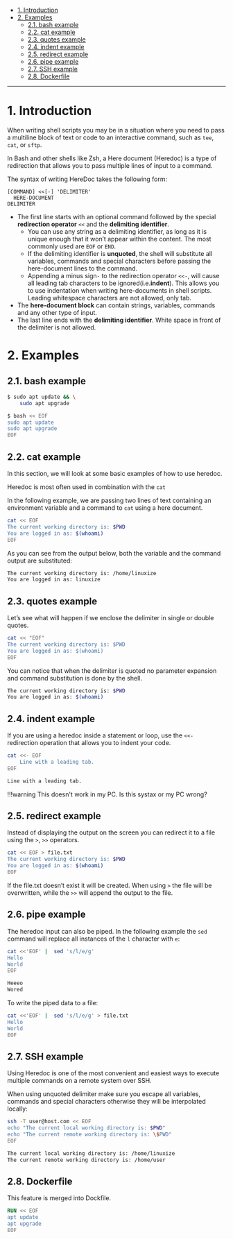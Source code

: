 - [1. Introduction](#1-introduction)
- [2. Examples](#2-examples)
  - [2.1. bash example](#21-bash-example)
  - [2.2. cat example](#22-cat-example)
  - [2.3. quotes example](#23-quotes-example)
  - [2.4. indent example](#24-indent-example)
  - [2.5. redirect example](#25-redirect-example)
  - [2.6. pipe example](#26-pipe-example)
  - [2.7. SSH example](#27-ssh-example)
  - [2.8. Dockerfile](#28-dockerfile)

---

# 1. Introduction
When writing shell scripts you may be in a situation where you need to pass a multiline block of text or code to an interactive command, such as `tee`, `cat`, or `sftp`.

In Bash and other shells like Zsh, a Here document (Heredoc) is a type of redirection that allows you to pass multiple lines of input to a command.

The syntax of writing HereDoc takes the following form:

```
[COMMAND] <<[-] 'DELIMITER'
  HERE-DOCUMENT
DELIMITER
```

-   The first line starts with an optional command followed by the special **redirection operator** `<<` and the **delimiting identifier**.
    -   You can use any string as a delimiting identifier, as long as it is unique enough that it won’t appear within the content. The most commonly used are `EOF` or `END`.
    -   If the delimiting identifier is **unquoted**, the shell will substitute all variables, commands and special characters before passing the here-document lines to the command.
    -   Appending a minus sign`-` to the redirection operator `<<-`, will cause all leading tab characters to be ignored(i.e.**indent**). This allows you to use indentation when writing here-documents in shell scripts. Leading whitespace characters are not allowed, only tab.
-   The **here-document block** can contain strings, variables, commands and any other type of input.
-   The last line ends with the **delimiting identifier**. White space in front of the delimiter is not allowed.

# 2. Examples
## 2.1. bash example
```bash
$ sudo apt update && \
    sudo apt upgrade
```
```bash
$ bash << EOF
sudo apt update
sudo apt upgrade
EOF
```
## 2.2. cat example

In this section, we will look at some basic examples of how to use heredoc.

Heredoc is most often used in combination with the `cat`

In the following example, we are passing two lines of text containing an environment variable and a command to `cat` using a here document.

```bash
cat << EOF
The current working directory is: $PWD
You are logged in as: $(whoami)
EOF
```

As you can see from the output below, both the variable and the command output are substituted:

```bash
The current working directory is: /home/linuxize
You are logged in as: linuxize
```
## 2.3. quotes example

Let’s see what will happen if we enclose the delimiter in single or double quotes.

```bash
cat << "EOF"
The current working directory is: $PWD
You are logged in as: $(whoami)
EOF
```
You can notice that when the delimiter is quoted no parameter expansion and command substitution is done by the shell.

```bash
The current working directory is: $PWD
You are logged in as: $(whoami)
```
## 2.4. indent example
If you are using a heredoc inside a statement or loop, use the `<<-` redirection operation that allows you to indent your code.

```bash
cat <<- EOF
    Line with a leading tab.
EOF
```

```bash
Line with a leading tab.
```
!!!warning
This doesn't work in my PC. Is this systax or my PC wrong?

## 2.5. redirect example
Instead of displaying the output on the screen you can redirect it to a file using the `>`, `>>` operators.

```bash
cat << EOF > file.txt
The current working directory is: $PWD
You are logged in as: $(whoami)
EOF
```

If the file.txt doesn’t exist it will be created. When using `>` the file will be overwritten, while the `>>` will append the output to the file.

## 2.6. pipe example

The heredoc input can also be piped. In the following example the `sed` command will replace all instances of the `l` character with `e`:

```bash
cat <<'EOF' |  sed 's/l/e/g'
Hello
World
EOF
```

```bash
Heeeo
Wored
```

To write the piped data to a file:

```bash
cat <<'EOF' |  sed 's/l/e/g' > file.txt
Hello
World
EOF
```

## 2.7. SSH example

Using Heredoc is one of the most convenient and easiest ways to execute multiple commands on a remote system over SSH.

When using unquoted delimiter make sure you escape all variables, commands and special characters otherwise they will be interpolated locally:

```bash
ssh -T user@host.com << EOF
echo "The current local working directory is: $PWD"
echo "The current remote working directory is: \$PWD"
EOF
```

```bash
The current local working directory is: /home/linuxize
The current remote working directory is: /home/user
```

## 2.8. Dockerfile

This feature is merged into Dockfile.
```dockerfile
RUN << EOF
apt update
apt upgrade
EOF
```